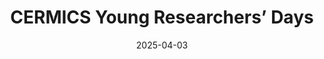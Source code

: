 ---
title: "CERMICS Young Researchers’ Days"
collection: talks
type: "Talk"
permalink: /talks/2025-ROADEF
venue: "CERMICS Young Researchers’ Days"
date: 2025-04-03
location: "Auvergne, France"
slidesurl: 'http://mathisazema.github.io/files/2025-CERMICS.pdf'
---